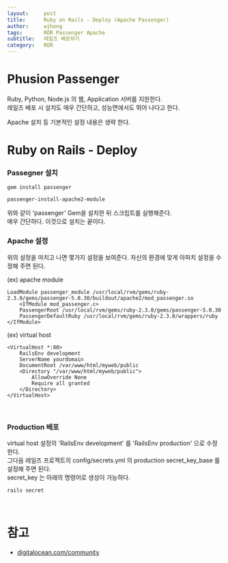 ```yaml
---
layout:     post
title:      Ruby on Rails - Deploy (Apache Passenger)
author:     wjhong
tags:    	ROR Passenger Apache
subtitle:  	레일즈 배포하기
category:   ROR
---
```


# Phusion Passenger 
Ruby, Python, Node.js 의 웹, Application 서버를 지원한다. <br />
레일즈 배포 시 설치도 매우 간단하고, 성능면에서도 뛰어 나다고 한다. <br />

Apache 설치 등 기본적인 설정 내용은 생략 한다. <br />

# Ruby on Rails - Deploy

### Passegner 설치

``` shell
gem install passenger

passenger-install-apache2-module
```
위와 같이 'passenger' Gem을 설치한 뒤 스크립트를 실행해준다. <br />
매우 간단하다. 이것으로 설치는 끝이다. <br />


### Apache 설정
위의 설정을 마치고 나면 몇가지 설정을 보여준다. 자신의 환경에 맞게 아파치 설정을 수정해 주면 된다. <br />

(ex) apache module
``` shell
LoadModule passenger_module /usr/local/rvm/gems/ruby-2.3.0/gems/passenger-5.0.30/buildout/apache2/mod_passenger.so
    <IfModule mod_passenger.c>
    PassengerRoot /usr/local/rvm/gems/ruby-2.3.0/gems/passenger-5.0.30
    PassengerDefaultRuby /usr/local/rvm/gems/ruby-2.3.0/wrappers/ruby
</IfModule>
```

(ex) virtual host
``` shell
<VirtualHost *:80>
    RailsEnv development
    ServerName yourdomain
    DocumentRoot /var/www/html/myweb/public
    <Directory "/var/www/html/myweb/public">
        AllowOverride None
        Require all granted
    </Directory>
</VirtualHost>
```
<br />

### Production 배포
virtual host 설정의 'RailsEnv development' 를 'RailsEnv production' 으로 수정 한다. <br />
그다음 레일즈 프로젝트의 config/secrets.yml 의 production secret_key_base 를 설정해 주면 된다. <br />
secret_key 는 아래의 명령어로 생성이 가능하다. <br />
``` shell
rails secret
```
<br />


# 참고
- [digitalocean.com/community](https://www.digitalocean.com/community/tutorials/how-to-deploy-a-rails-app-with-passenger-and-apache-on-ubuntu-14-04)
